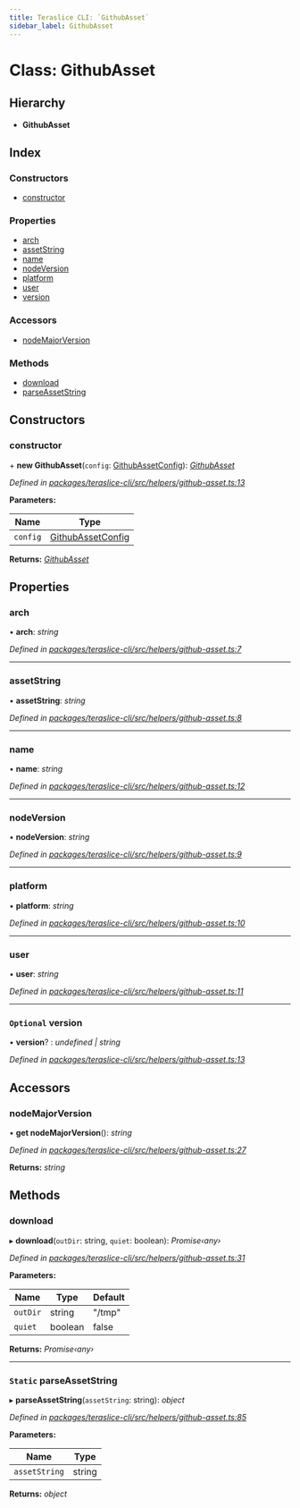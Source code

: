 ```yaml
---
title: Teraslice CLI: `GithubAsset`
sidebar_label: GithubAsset
---
```


# Class: GithubAsset

## Hierarchy

* **GithubAsset**

## Index

### Constructors

* [constructor](githubasset.md#constructor)

### Properties

* [arch](githubasset.md#arch)
* [assetString](githubasset.md#assetstring)
* [name](githubasset.md#name)
* [nodeVersion](githubasset.md#nodeversion)
* [platform](githubasset.md#platform)
* [user](githubasset.md#user)
* [version](githubasset.md#optional-version)

### Accessors

* [nodeMajorVersion](githubasset.md#nodemajorversion)

### Methods

* [download](githubasset.md#download)
* [parseAssetString](githubasset.md#static-parseassetstring)

## Constructors

###  constructor

\+ **new GithubAsset**(`config`: [GithubAssetConfig](../interfaces/githubassetconfig.md)): *[GithubAsset](githubasset.md)*

*Defined in [packages/teraslice-cli/src/helpers/github-asset.ts:13](https://github.com/terascope/teraslice/blob/f95bb5556/packages/teraslice-cli/src/helpers/github-asset.ts#L13)*

**Parameters:**

Name | Type |
------ | ------ |
`config` | [GithubAssetConfig](../interfaces/githubassetconfig.md) |

**Returns:** *[GithubAsset](githubasset.md)*

## Properties

###  arch

• **arch**: *string*

*Defined in [packages/teraslice-cli/src/helpers/github-asset.ts:7](https://github.com/terascope/teraslice/blob/f95bb5556/packages/teraslice-cli/src/helpers/github-asset.ts#L7)*

___

###  assetString

• **assetString**: *string*

*Defined in [packages/teraslice-cli/src/helpers/github-asset.ts:8](https://github.com/terascope/teraslice/blob/f95bb5556/packages/teraslice-cli/src/helpers/github-asset.ts#L8)*

___

###  name

• **name**: *string*

*Defined in [packages/teraslice-cli/src/helpers/github-asset.ts:12](https://github.com/terascope/teraslice/blob/f95bb5556/packages/teraslice-cli/src/helpers/github-asset.ts#L12)*

___

###  nodeVersion

• **nodeVersion**: *string*

*Defined in [packages/teraslice-cli/src/helpers/github-asset.ts:9](https://github.com/terascope/teraslice/blob/f95bb5556/packages/teraslice-cli/src/helpers/github-asset.ts#L9)*

___

###  platform

• **platform**: *string*

*Defined in [packages/teraslice-cli/src/helpers/github-asset.ts:10](https://github.com/terascope/teraslice/blob/f95bb5556/packages/teraslice-cli/src/helpers/github-asset.ts#L10)*

___

###  user

• **user**: *string*

*Defined in [packages/teraslice-cli/src/helpers/github-asset.ts:11](https://github.com/terascope/teraslice/blob/f95bb5556/packages/teraslice-cli/src/helpers/github-asset.ts#L11)*

___

### `Optional` version

• **version**? : *undefined | string*

*Defined in [packages/teraslice-cli/src/helpers/github-asset.ts:13](https://github.com/terascope/teraslice/blob/f95bb5556/packages/teraslice-cli/src/helpers/github-asset.ts#L13)*

## Accessors

###  nodeMajorVersion

• **get nodeMajorVersion**(): *string*

*Defined in [packages/teraslice-cli/src/helpers/github-asset.ts:27](https://github.com/terascope/teraslice/blob/f95bb5556/packages/teraslice-cli/src/helpers/github-asset.ts#L27)*

**Returns:** *string*

## Methods

###  download

▸ **download**(`outDir`: string, `quiet`: boolean): *Promise‹any›*

*Defined in [packages/teraslice-cli/src/helpers/github-asset.ts:31](https://github.com/terascope/teraslice/blob/f95bb5556/packages/teraslice-cli/src/helpers/github-asset.ts#L31)*

**Parameters:**

Name | Type | Default |
------ | ------ | ------ |
`outDir` | string | "/tmp" |
`quiet` | boolean | false |

**Returns:** *Promise‹any›*

___

### `Static` parseAssetString

▸ **parseAssetString**(`assetString`: string): *object*

*Defined in [packages/teraslice-cli/src/helpers/github-asset.ts:85](https://github.com/terascope/teraslice/blob/f95bb5556/packages/teraslice-cli/src/helpers/github-asset.ts#L85)*

**Parameters:**

Name | Type |
------ | ------ |
`assetString` | string |

**Returns:** *object*
